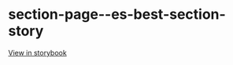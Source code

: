 # section-page--es-best-section-story

[View in storybook](https://raw.githack.com/Independent-Digital-News-and-Media-Ltd/standard-pwamp-sb/PR-640-sb/index.html?path=/story/section-page--es-best-section-story)